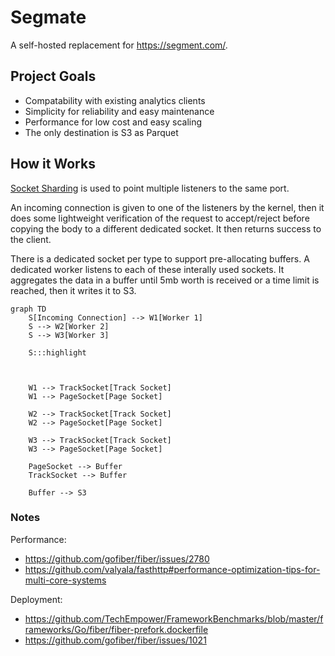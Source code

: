 # Segmate

A self-hosted replacement for https://segment.com/.

## Project Goals

  - Compatability with existing analytics clients
  - Simplicity for reliability and easy maintenance
  - Performance for low cost and easy scaling
  - The only destination is S3 as Parquet

## How it Works

[Socket Sharding](https://www.f5.com/company/blog/nginx/socket-sharding-nginx-release-1-9-1) is used to point multiple listeners to the same port.

An incoming connection is given to one of the listeners by the kernel, then it does some lightweight verification of the request to accept/reject before copying the body to a different dedicated socket. It then returns success to the client.

There is a dedicated socket per type to support pre-allocating buffers. A dedicated worker listens to each of these interally used sockets. It aggregates the data in a buffer until 5mb worth is received or a time limit is reached, then it writes it to S3.

```mermaid
graph TD
    S[Incoming Connection] --> W1[Worker 1]
    S --> W2[Worker 2]
    S --> W3[Worker 3]

    S:::highlight



    W1 --> TrackSocket[Track Socket]
    W1 --> PageSocket[Page Socket]

    W2 --> TrackSocket[Track Socket]
    W2 --> PageSocket[Page Socket]

    W3 --> TrackSocket[Track Socket]
    W3 --> PageSocket[Page Socket]

    PageSocket --> Buffer
    TrackSocket --> Buffer

    Buffer --> S3

```

### Notes

Performance:
- https://github.com/gofiber/fiber/issues/2780
- https://github.com/valyala/fasthttp#performance-optimization-tips-for-multi-core-systems

Deployment:
- https://github.com/TechEmpower/FrameworkBenchmarks/blob/master/frameworks/Go/fiber/fiber-prefork.dockerfile
- https://github.com/gofiber/fiber/issues/1021
